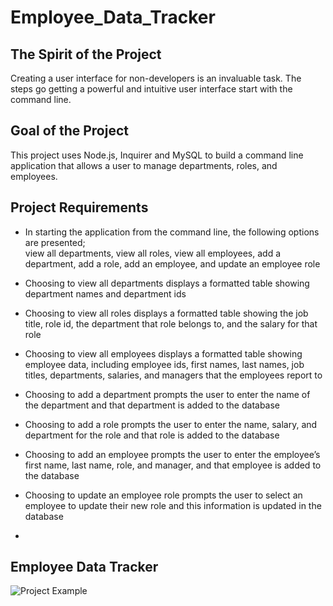 # Employee_Data_Tracker

## The Spirit of the Project

Creating a user interface for non-developers is an invaluable task. The steps go getting a powerful and intuitive user interface start with the command line.

## Goal of the Project

This project uses Node.js, Inquirer and MySQL to build a command line application that allows a user to manage departments, roles, and employees.

## Project Requirements

- In starting the application from the command line, the following options are presented; <br> view all departments, view all roles, view all employees, add a department, add a role, add an employee, and update an employee role

- Choosing to view all departments displays a formatted table showing department names and department ids

- Choosing to view all roles displays a formatted table showing the job title, role id, the department that role belongs to, and the salary for that role

- Choosing to view all employees displays a formatted table showing employee data, including employee ids, first names, last names, job titles, departments, salaries, and managers that the employees report to

- Choosing to add a department prompts the user to enter the name of the department and that department is added to the database

- Choosing to add a role prompts the user to enter the name, salary, and department for the role and that role is added to the database

- Choosing to add an employee prompts the user to enter the employee’s first name, last name, role, and manager, and that employee is added to the database

- Choosing to update an employee role prompts the user to select an employee to update their new role and this information is updated in the database

-

## Employee Data Tracker

![Project Example](https://im4.ezgif.com/tmp/ezgif-4-8147c906e393.gif)

